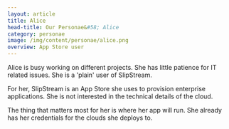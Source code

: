 ```yaml
---
layout: article
title: Alice
head-title: Our Personae&#58; Alice
category: personae
image: /img/content/personae/alice.png
overview: App Store user
---
```


Alice is busy working on different projects. She has little patience for IT related issues. She is a 'plain' user of SlipStream. 

For her, SlipStream is an App Store she uses to provision enterprise applications. She is not interested in the technical details of the cloud. 

The thing that matters most for her is where her app will run. She already has her credentials for the clouds she deploys to.
